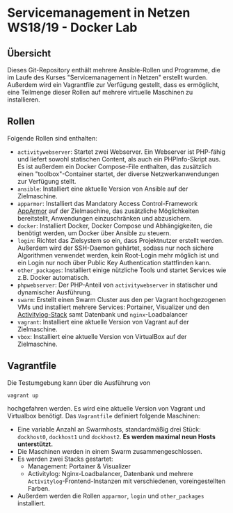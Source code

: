 # Servicemanagement in Netzen WS18/19 - Docker Lab

## Übersicht

Dieses Git-Repository enthält mehrere Ansible-Rollen und Programme, die im Laufe des Kurses "Servicemanagement in Netzen" erstellt wurden. Außerdem wird ein Vagrantfile zur Verfügung gestellt, dass es ermöglicht, eine Teilmenge dieser Rollen auf mehrere virtuelle Maschinen zu installieren.

## Rollen
Folgende Rollen sind enthalten:

- `activitywebserver`: Startet zwei Webserver. Ein Webserver ist PHP-fähig und liefert sowohl statischen Content, als auch ein PHPInfo-Skript aus. Es ist außerdem ein Docker Compose-File enthalten, das zusätzlich einen "toolbox"-Container startet, der diverse Netzwerkanwendungen zur Verfügung stellt.
- `ansible`: Installiert eine aktuelle Version von Ansible auf der Zielmaschine.
- `apparmor`: Installiert das Mandatory Access Control-Framework [AppArmor](https://wiki.ubuntu.com/AppArmor) auf der Zielmaschine, das zusätzliche Möglichkeiten bereitstellt, Anwendungen einzuschränken und abzusichern.
- `docker`: Installiert Docker, Docker Compose und Abhängigkeiten, die benötigt werden, um Docker über Ansible zu steuern.
- `login`: Richtet das Zielsystem so ein, dass Projektnutzer erstellt werden. Außerdem wird der SSH-Daemon gehärtet, sodass nur noch sichere Algorithmen verwendet werden, kein Root-Login mehr möglich ist und ein Login nur noch über Public Key Authentication stattfinden kann.
- `other_packages`: Installiert einige nützliche Tools und startet Services wie z.B. Docker automatisch.
- `phpwebserver`: Der PHP-Anteil von `activitywebserver` in statischer und dynamischer Ausführung.
- `swarm`: Erstellt einen Swarm Cluster aus den per Vagrant hochgezogenen VMs und installiert mehrere Services: Portainer, Visualizer und den [Activitylog-Stack](https://github.com/svcmgmt1819-mhdw/activitylog) samt Datenbank und `nginx`-Loadbalancer
- `vagrant`: Installiert eine aktuelle Version von Vagrant auf der Zielmaschine.
- `vbox`: Installiert eine aktuelle Version von VirtualBox auf der Zielmaschine.

## Vagrantfile
Die Testumgebung kann über die Ausführung von
```
vagrant up
```
hochgefahren werden. Es wird eine aktuelle Version von Vagrant und Virtualbox benötigt. Das `Vagrantfile` definiert folgende Maschinen:

- Eine variable Anzahl an Swarmhosts, standardmäßig drei Stück: `dockhost0`, `dockhost1` und `dockhost2`. **Es werden maximal neun Hosts unterstützt.**
- Die Maschinen werden in einem Swarm zusammengeschlossen.
- Es werden zwei Stacks gestartet:
    - Management: Portainer & Visualizer
    - Activitylog: Nginx-Loadbalancer, Datenbank und mehrere `Activitylog`-Frontend-Instanzen mit verschiedenen, voreingestellten Farben.
- Außerdem werden die Rollen `apparmor`, `login` und `other_packages` installiert.